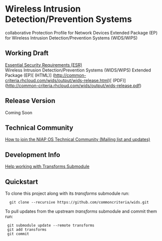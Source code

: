 Wireless Intrusion Detection/Prevention Systems
===============

collaborative Protection Profile for Network Devices Extended Package (EP) for Wireless Intrusion Detection/Prevention Systems (WIDS/WIPS)


## Working Draft
[Essential Security Requirements (ESR)](http://common-criteria.rhcloud.com/wids/output/wids-esr.html)</br>
Wireless Intrusion Detection/Prevention Systems (WIDS/WIPS) Extended Package (EP)[ (HTML)] (http://common-criteria.rhcloud.com/wids/output/wids-release.html)[ (PDF)]
(http://common-criteria.rhcloud.com/wids/output/wids-release.pdf)

## Release Version
Coming Soon

## Technical Community
[How to join the NIAP OS Technical Community (Mailing list and updates)](
https://www.niap-ccevs.org/NIAP_Evolution/tech_communities.cfm)

## Development Info
[Help working with Transforms Submodule](https://github.com/commoncriteria/transforms/wiki/Working-with-Transforms-as-a-Submodule)

## Quickstart
To clone this project along with its _transforms_ submodule run:

````
  git clone --recursive https://github.com/commoncriteria/wids.git
````
To pull updates from the upstream _transforms_ submodule and commit them run:
````
 git submodule update --remote transforms
 git add transforms
 git commit
````
